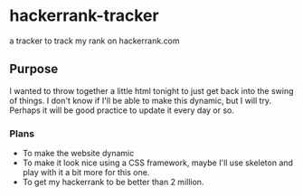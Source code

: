 # hackerrank-tracker

a tracker to track my rank on hackerrank.com

## Purpose

I wanted to throw together a little html tonight to just get back into the swing of things. I don't know if I'll be able to make this dynamic, but I will try. Perhaps it will be good practice to update it every day or so. 

### Plans
- To make the website dynamic
- To make it look nice using a CSS framework, maybe I'll use skeleton and play with it a bit more for this one. 
- To get my hackerrank to be better than 2 million. 

